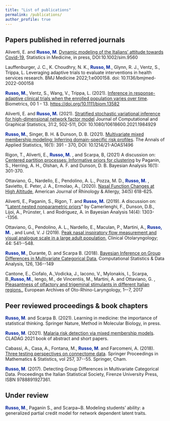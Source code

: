 ```yaml
---
title: "List of publications"
permalink: /publications/
author_profile: true
---
```

## Papers published in referred journals

Aliverti, E. and <span style="color:rgb(0,35,156)"> **Russo, M**.</span> [Dynamic modeling of the Italians’ attitude towards Covid-19](https://arxiv.org/pdf/2108.01194.pdf), Statistics in Medicine, in press, DOI:10.1002/sim.9560



Lauffenburger, J. C., K. Choudhry, N. K., <span style="color:rgb(0,35,156)"> **Russo, M**.</span>,  Glynn, R. J., Ventz, S., Trippa, L.  Leveraging adaptive trials to evaluate interventions in health services research.
BMJ Medicine 2022;1:e000158. doi: 10.1136/bmjmed-2022-000158 


<span style="color:rgb(0,35,156)">**Russo, M.**</span>,  Ventz, S., Wang, V.,  Trippa, L. (2021).
[Inference in response-adaptive clinical trials when the enrolled population varies over time](https://onlinelibrary.wiley.com/doi/abs/10.1111/biom.13582). Biometrics, 00 1 - 13. https://doi.org/10.1111/biom.13582

Aliverti, E. and <span style="color:rgb(0,35,156)">**Russo, M.**</span> (2021). [Stratified stochastic variational inference for high-dimensional network factor model](10.1080/10618600.2021.1984929)
Journal of Computational and Graphical Statistics, 31:2, 502-511, DOI: 10.1080/10618600.2021.1984929

 
<span style="color:rgb(0,35,156)">**Russo, M.**</span>, Singer, B. H. \& Dunson, D. B. (2021).
[Multivariate mixed membership modeling: Inferring domain-specific risk profiles](https://projecteuclid.org/journals/annals-of-applied-statistics/volume-16/issue-1/Multivariate-mixed-membership-modeling-Inferring-domain-specific-risk-profiles/10.1214/21-AOAS1496.short?tab=ArticleLink). The Annals of Applied Statistics, 16(1): 391 - 370, DOI: 10.1214/21-AOAS1496 



Rigon, T., Aliverti, E., <span style = "color:rgb(0,35,156)">**Russo, M.** </span>, and Scarpa, B, (2021) A discussion on: [Centered partition processes: Informative priors for clustering](https://projecteuclid.org/journals/bayesian-analysis/volume-16/issue-1/Centered-Partition-Processes-Informative-Priors-for-Clustering-with-Discussion/10.1214/20-BA1197.full?tab=ArticleLinkCited) by Paganin, S., Herring, A. H., Olshan, A. F. and Dunson, D. B. Bayesian Analysis 16(1): 301-370. 


Ottaviano, G., Nardello, E., Pendolino, A. L., Pozza, M. D., <span style = "color:rgb(0,35,156)">**Russo, M.** </span>, Savietto, E.  Peter, J. A., Ermolao, A., (2020). [Nasal Function Changes at High Altitude](https://journals.sagepub.com/doi/10.1177/1945892420916393), American Journal of Rhinology & Allergy, 34(5) 618-625.  

Aliverti, E., Paganin, S., Rigon, T. and <span style="color:rgb(0,35,156)">**Russo, M.**</span> (2019). A discussion on: "[Latent nested nonparametric priors](https://projecteuclid.org/euclid.ba/1561601089)" by Camerlenghi, F., Dunson, D.B., Lijoi, A., Prünster, I. and Rodriguez, A. in Bayesian Analysis 14(4): 1303--1356.



Ottaviano, G., Pendolino, A. L., Nardello, E., Maculan, P., Martini, A., <span style = "color:rgb(0,35,156)">**Russo, M.** </span>, and Lund, V. J (2019). [Peak nasal inspiratory flow measurement and visual analogue scale in a large adult population](https://onlinelibrary.wiley.com/doi/abs/10.1111/coa.13329), Clinical Otolaryngology; 44: 541--548.

<span style="color:rgb(0,35,156)"> **Russo, M**.</span>, Durante, D. and Scarpa B. (2018). [Bayesian Inference on Group Differences in Multivariate Categorical Data](https://www.sciencedirect.com/science/article/pii/S0167947318300999), Computational Statistics & Data Analysis, 126, 136--149

Cantone, E., Ciofalo, A.,Vodicka, J., Iacono, V., Mylonakis, I., Scarpa, B.,<span style="color:rgb(0,35,156)">**Russo, M.**</span>, Iengo, M., de Vincentiis, M., Martini, A. and Ottaviano, G.
, [Pleasantness of olfactory and trigeminal stimulants in different Italian regions.](https://link.springer.com/article/10.1007/s00405-017-4722-5), European Archives of Oto-Rhino-Laryngology, 1–-7, 2017


##  Peer reviewed  proceedings & book chapters 
<span style="color:rgb(0,35,156)"> **Russo, M**.</span> and Scarpa B. (2021). Learning in medicine: the importance of statistical thinking.  Springer Nature,  Method in Molecular Biology, in press.

<span style="color:rgb(0,35,156)"> **Russo, M**.</span> (2021). [Malaria risk detection via mixed membership models](DOI:10.36253/978-88-5518-340-6). CLADAG 2021 book of abstract and short papers.


Cabassi, A., Casa, A., Fontana, M., <span style="color:rgb(0,35,156)"> **Russo, M**.</span>  and Farcomeni, A.
(2018).  [Three testing perspectives on connectome data](https://link.springer.com/chapter/10.1007/978-3-030-00039-4_3). Springer Proceedings in Mathematics \& Statistics, vol 257, 37--55. Springer, Cham.


<span style="color:rgb(0,35,156)"> **Russo, M**.</span> (2017). Detecting Group Differences in Multivariate Categorical Data. Proceedings the Italian Statistical Society, Firenze University Press, ISBN 9788891927361.



## Under review


<span style="color:rgb(0,35,156)"> **Russo, M**.</span>, Paganin S., and Scarpa~B. Modeling students’ ability: a generalized partial credit model for network dependent latent traits.




